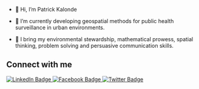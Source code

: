 - 👋 Hi, I’m Patrick Kalonde

- 👀 I’m currently developing geospatial methods for public health surveillance in urban environments.

- 🌱 I bring my environmental stewardship, mathematical prowess, spatial thinking, problem solving and persuasive communication skills.

<!-- Connect section -->

<h2>Connect with me</h3>
    <p>
        <a href="https://www.linkedin.com/in/patrick-ken-kalonde-706a48120/"><img src="https://img.shields.io/badge/LinkedIn-0077B5?style=for-the-badge&logo=linkedin&logoColor=white" alt="LinkedIn Badge">
        </a> 
        <a href="https://web.facebook.com/patrick.kalonde"><img src="https://img.shields.io/badge/Facebook-1877F2?style=for-the-badge&logo=facebook&logoColor=white" alt="Facebook Badge">
        </a>  
       <a href="https://twitter.com/KalondePatrick">
       <img src="https://img.shields.io/badge/Twitter-1DA1F2?style=for-the-badge&logo=twitter&logoColor=white](https://img.shields.io/badge/-PatrickKalonde-informational?style=plastic&amp;labelColor=informational&amp;logo=Twitter&amp;link=https://twitter.com/Dev_180Memes" alt="Twitter Badge"></a>
   </p>
   
 <!-- Connect section: END -->






<!---
Kalondepatrick/Kalondepatrick is a ✨ special ✨ repository because its `README.md` (this file) appears on your GitHub profile.
You can click the Preview link to take a look at your changes.
--->
